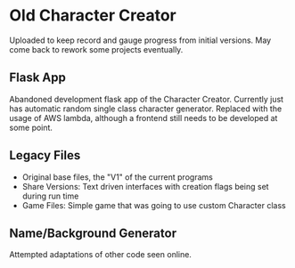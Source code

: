 # Old Character Creator
Uploaded to keep record and gauge progress from initial versions.
May come back to rework some projects eventually.

## Flask App
Abandoned development flask app of the Character Creator.
Currently just has automatic random single class character generator.
Replaced with the usage of AWS lambda, although a frontend still needs to be developed at some point.

## Legacy Files
- Original base files, the "V1" of the current programs
- Share Versions: Text driven interfaces with creation flags being set during run time
- Game Files: Simple game that was going to use custom Character class

## Name/Background Generator
Attempted adaptations of other code seen online. 
